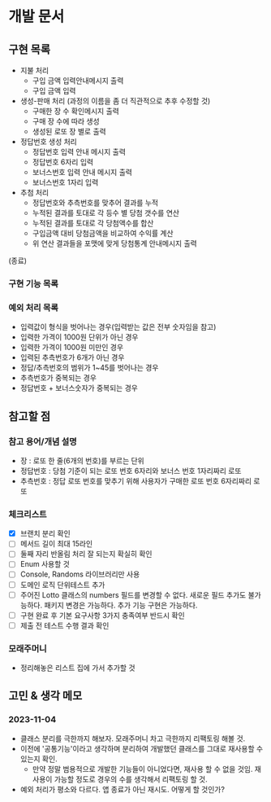# 개발 문서

## 구현 목록
- 지불 처리
  - 구입 금액 입력안내메시지 출력
  - 구입 금액 입력
- 생성-판매 처리 (과정의 이름을 좀 더 직관적으로 추후 수정할 것)
  - 구매한 장 수 확인메시지 출력
  - 구매 장 수에 따라 생성
  - 생성된 로또 장 별로 출력 
- 정답번호 생성 처리
  - 정답번호 입력 안내 메시지 출력
  - 정답번호 6자리 입력
  - 보너스번호 입력 안내 메시지 출력
  - 보너스번호 1자리 입력
- 추첨 처리
  - 정답번호와 추측번호를 맞추어 결과를 누적
  - 누적된 결과를 토대로 각 등수 별 당첨 갯수를 연산
  - 누적된 결과를 토대로 각 당첨액수를 합산
  - 구입금액 대비 당첨금액을 비교하여 수익률 계산
  - 위 연산 결과들을 포맷에 맞게 당첨통계 안내메시지 출력

(종료)

### 구현 기능 목록

### 예외 처리 목록
- 입력값이 형식을 벗어나는 경우(입력받는 값은 전부 숫자임을 참고)
- 입력한 가격이 1000원 단위가 아닌 경우
- 입력한 가격이 1000원 미만인 경우
- 입력된 추측번호가 6개가 아닌 경우
- 정답/추측번호의 범위가 1~45를 벗어나는 경우
- 추측번호가 중복되는 경우
- 정답번호 + 보너스숫자가 중복되는 경우

## 참고할 점

### 참고 용어/개념 설명
- 장 : 로또 한 줄(6개의 번호)를 부르는 단위
- 정답번호 : 당첨 기준이 되는 로또 번호 6자리와 보너스 번호 1자리짜리 로또
- 추측번호 : 정답 로또 번호를 맞추기 위해 사용자가 구매한 로또 번호 6자리짜리 로또

### 체크리스트
- [x] 브랜치 분리 확인
- [ ] 메서드 길이 최대 15라인
- [ ] 둘째 자리 반올림 처리 잘 되는지 확실히 확인
- [ ] Enum 사용할 것
- [ ] Console, Randoms 라이브러리만 사용
- [ ] 도메인 로직 단위테스트 추가
- [ ] 주어진 Lotto 클래스의 numbers 필드를 변경할 수 없다. 새로운 필드 추가도 불가능하다. 패키지 변경은 가능하다. 추가 기능 구현은 가능하다.
- [ ] 구현 완료 후 기본 요구사항 3가지 충족여부 반드시 확인
- [ ] 제출 전 테스트 수행 결과 확인

### 모래주머니
- 정리해놓은 리스트 집에 가서 추가할 것

## 고민 & 생각 메모

### 2023-11-04

- 클래스 분리를 극한까지 해보자. 모래주머니 차고 극한까지 리팩토링 해볼 것. 
- 이전에 '공통기능'이라고 생각하며 분리하여 개발했던 클래스를 그대로 재사용할 수 있는지 확인.
    - 만약 정말 범용적으로 개발한 기능들이 아니었다면, 재사용 할 수 없을 것임. 재사용이 가능할 정도로 경우의 수를 생각해서 리팩토링 할 것.
- 예외 처리가 평소와 다르다. 앱 종료가 아닌 재시도. 어떻게 할 것인가?
